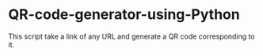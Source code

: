 # QR-code-generator-using-Python
This script take a link of any URL and generate a QR code corresponding to it.
